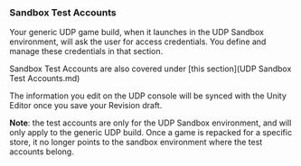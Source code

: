 ### Sandbox Test Accounts

Your generic UDP game build, when it launches in the UDP Sandbox environment, will ask the user for access credentials. You define and manage these credentials in that section. 

Sandbox Test Accounts are also covered under [this section](UDP Sandbox Test Accounts.md)

The information you edit on the UDP console will be synced with the Unity Editor once you save your Revision draft.

**Note**: the test accounts are only for the UDP Sandbox environment, and will only apply to the generic UDP build. Once a game is repacked for a specific store, it no longer points to the sandbox environment where the test accounts belong.

